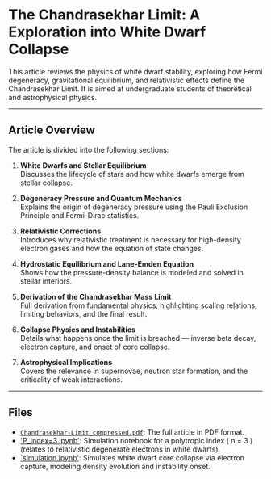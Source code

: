 # The Chandrasekhar Limit: A Exploration into White Dwarf Collapse

This article reviews the physics of white dwarf stability, exploring how Fermi degeneracy, gravitational equilibrium, and relativistic effects define the Chandrasekhar Limit. It is aimed at undergraduate students of theoretical and astrophysical physics.

---

## Article Overview

The article is divided into the following sections:

1. **White Dwarfs and Stellar Equilibrium**  
   Discusses the lifecycle of stars and how white dwarfs emerge from stellar collapse.

2. **Degeneracy Pressure and Quantum Mechanics**  
   Explains the origin of degeneracy pressure using the Pauli Exclusion Principle and Fermi-Dirac statistics.

3. **Relativistic Corrections**  
   Introduces why relativistic treatment is necessary for high-density electron gases and how the equation of state changes.

4. **Hydrostatic Equilibrium and Lane-Emden Equation**  
   Shows how the pressure-density balance is modeled and solved in stellar interiors.

5. **Derivation of the Chandrasekhar Mass Limit**  
   Full derivation from fundamental physics, highlighting scaling relations, limiting behaviors, and the final result.

6. **Collapse Physics and Instabilities**  
   Details what happens once the limit is breached — inverse beta decay, electron capture, and onset of core collapse.

7. **Astrophysical Implications**  
   Covers the relevance in supernovae, neutron star formation, and the criticality of weak interactions.

---

##  Files

- [`Chandrasekhar-Limit_compressed.pdf`](Chandrasekhar-Limit_compressed.pdf): The full article in PDF format.
- ['P_index=3.ipynb'](P_index=3.ipynb): Simulation notebook for a polytropic index \( n = 3 \) (relates to relativistic degenerate electrons in white dwarfs).
- [`simulation.ipynb'](simulation.ipynb): Simulates white dwarf core collapse via electron capture, modeling density evolution and instability onset.

